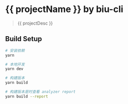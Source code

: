 # {{ projectName }} by biu-cli

> {{ projectDesc }}

## Build Setup

``` bash
# 安装依赖
yarn

# 本地开发
yarn dev

# 构建版本
yarn build

# 构建版本是时查看 analyzer report
yarn build --report
```


